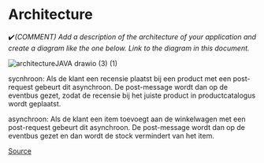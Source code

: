 # Architecture

:heavy_check_mark:_(COMMENT) Add a description of the architecture of your application and create a diagram like the one below. Link to the diagram in this document._

![architectureJAVA drawio (3) (1)](https://github.com/pxlit-projects/project-LennertLinsen/assets/95055204/0551be68-8a2b-40fe-b354-c109efa34583)

sycnhroon: Als de klant een recensie plaatst bij een product met een post-request gebeurt dit asynchroon. De post-message wordt dan op de eventbus gezet, zodat de recensie bij het juiste product in productcatalogus wordt geplaatst.

asynchroon: Als de klant een item toevoegt aan de winkelwagen met een post-request gebeurt dit asynchroon. De post-message wordt dan op de eventbus gezet en dan wordt de stock vermindert van het item.


[Source](https://docs.microsoft.com/en-us/dotnet/architecture/cloud-native/introduce-eshoponcontainers-reference-app)
